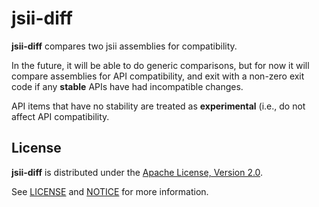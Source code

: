 # jsii-diff

__jsii-diff__ compares two jsii assemblies for compatibility.

In the future, it will be able to do generic comparisons, but for
now it will compare assemblies for API compatibility, and exit
with a non-zero exit code if any **stable** APIs have had incompatible
changes.

API items that have no stability are treated as **experimental** (i.e.,
do not affect API compatibility.

## License

__jsii-diff__ is distributed under the
[Apache License, Version 2.0](https://www.apache.org/licenses/LICENSE-2.0).

See [LICENSE](./LICENSE) and [NOTICE](./NOTICE) for more information.
